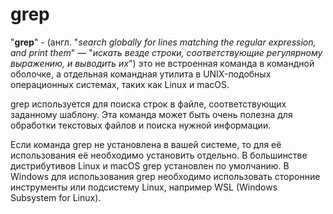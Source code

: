 # grep

"**grep**" - (англ. "*search globally for lines matching the regular expression, and print them*" — "*искать везде строки, соответствующие регулярному выражению, и выводить их*") это не встроенная команда в командной оболочке, а отдельная командная утилита в UNIX-подобных операционных системах, таких как Linux и macOS.

grep используется для поиска строк в файле, соответствующих заданному шаблону. Эта команда может быть очень полезна для обработки текстовых файлов и поиска нужной информации.

Если команда grep не установлена в вашей системе, то для её использования её необходимо установить отдельно. В большинстве дистрибутивов Linux и macOS grep установлен по умолчанию. В Windows для использования grep необходимо использовать сторонние инструменты или подсистему Linux, например WSL (Windows Subsystem for Linux).